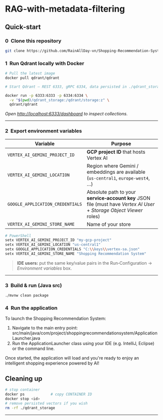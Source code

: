 # RAG-with-metadata-filtering


## Quick‑start
### 0  Clone this repository
```bash
git clone https://github.com/RainAllDay-vn/Shopping-Recommendation-System.git
```

### 1  Run Qdrant locally with Docker
```bash
# Pull the latest image
docker pull qdrant/qdrant

# Start Qdrant – REST 6333, gRPC 6334, data persisted in ./qdrant_storage

docker run -p 6333:6333 -p 6334:6334 \
  -v "$(pwd)/qdrant_storage:/qdrant/storage:z" \
  qdrant/qdrant
```
*Open <http://localhost:6333/dashboard> to inspect collections.*

---

### 2  Export environment variables
| Variable                        | Purpose |
|---------------------------------|---------|
| `VERTEX_AI_GEMINI_PROJECT_ID`   | **GCP project ID** that hosts Vertex AI |
| `VERTEX_AI_GEMINI_LOCATION`     | Region where Gemini / embeddings are available (`us‑central1`, `europe‑west4`, …) |
| `GOOGLE_APPLICATION_CREDENTIALS` | Absolute path to your **service‑account key** JSON file (must have *Vertex AI User* + *Storage Object Viewer* roles) |
| `VERTEX_AI_GEMINI_STORE_NAME`    | Name of your store |

```bash
# PowerShell
setx VERTEX_AI_GEMINI_PROJECT_ID "my‑gcp‑project"
setx VERTEX_AI_GEMINI_LOCATION "us‑central1"
setx GOOGLE_APPLICATION_CREDENTIALS "C:\\keys\\vertex‑sa.json"
setx VERTEX_AI_GEMINI_STORE_NAME "Shopping Recommendation System"
```
> **IDE users:** put the same key/value pairs in the Run‑Configuration → *Environment variables* box.

---

### 3  Build & run (Java src)
```bash
./mvnw clean package
```

### 4  Run the application
To launch the Shopping Recommendation System:

1. Navigate to the main entry point:
   src/main/java/com/project/shoppingrecommendationsystem/ApplicationLauncher.java
2. Run the ApplicationLauncher class using your IDE (e.g. IntelliJ, Eclipse) or the command line.

Once started, the application will load and you're ready to enjoy an intelligent shopping experience powered by AI!
## Cleaning up
```bash
# stop container
docker ps            # copy CONTAINER ID
docker stop <id>
# remove persisted vectors if you wish
rm -rf ./qdrant_storage
```

---

